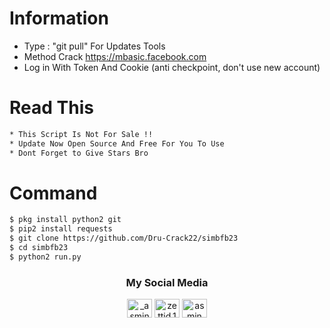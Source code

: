  # Information
* Type : "git pull" For Updates Tools
* Method Crack https://mbasic.facebook.com
* Log in With Token And Cookie (anti checkpoint, don't use new account)


# Read This
```bash
* This Script Is Not For Sale !! 
* Update Now Open Source And Free For You To Use 
* Dont Forget to Give Stars Bro
```

# Command
```bash
$ pkg install python2 git
$ pip2 install requests
$ git clone https://github.com/Dru-Crack22/simbfb23
$ cd simbfb23
$ python2 run.py
```

<h3 align="center">My Social Media</h3>
<p align="center">
<a href="https://www.instagram.com/story_offcial_id" target="blank"><img align="center" src="https://cdn.jsdelivr.net/npm/simple-icons@3.0.1/icons/instagram.svg" alt="_asmin19" height="30" width="40" /></a>
<a href="https://www.facebook.com/ARIS.MUNANDAR30" target="blank"><img align="center" src="https://cdn.jsdelivr.net/npm/simple-icons@3.0.1/icons/facebook.svg" alt="zettid.1" height="30" width="40" /></a>
<a href="https://www.youtube.com/channel/UCq-o0evjeKqFNDOFfOFSOhg" target="blank"><img align="center" src="https://cdn.jsdelivr.net/npm/simple-icons@3.0.1/icons/youtube.svg" alt="asmin dev" height="30" width="40" /></a>
</p>
